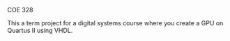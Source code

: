 COE 328

This a term project for a digital systems course where you create a GPU on Quartus II using VHDL.

